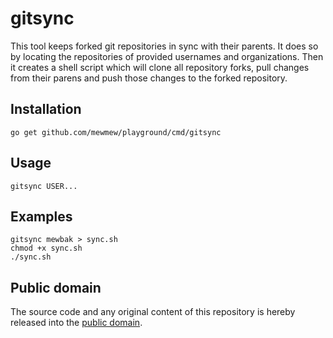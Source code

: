# gitsync

This tool keeps forked git repositories in sync with their parents. It does so
by locating the repositories of provided usernames and organizations. Then it
creates a shell script which will clone all repository forks, pull changes from
their parens and push those changes to the forked repository.

## Installation

	go get github.com/mewmew/playground/cmd/gitsync

## Usage

	gitsync USER...

## Examples

	gitsync mewbak > sync.sh
	chmod +x sync.sh
	./sync.sh

## Public domain

The source code and any original content of this repository is hereby released into the [public domain].

[public domain]: https://creativecommons.org/publicdomain/zero/1.0/
